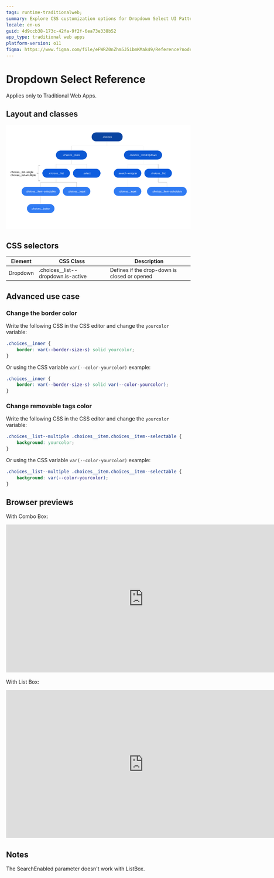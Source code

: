 ```yaml
---
tags: runtime-traditionalweb;
summary: Explore CSS customization options for Dropdown Select UI Pattern in OutSystems 11 (O11) for Traditional Web Apps.
locale: en-us
guid: 4d9ccb38-173c-42fa-9f2f-6ea73e338b52
app_type: traditional web apps
platform-version: o11
figma: https://www.figma.com/file/eFWRZ0nZhm5J5ibmKMak49/Reference?node-id=615:456
---
```


# Dropdown Select Reference

<div class="info" markdown="1">

Applies only to Traditional Web Apps.

</div>

## Layout and classes

![Diagram illustrating the layout and classes of the Dropdown Select UI Pattern for Traditional Web Apps](images/dropdownselect-3-diag.png "Dropdown Select Layout Diagram")

## CSS selectors

| **Element** |  **CSS Class** |  **Description**  |
| ---|---|---
| Dropdown |  .choices__list--dropdown.is-active |  Defines if the drop-down is closed or opened  |

## Advanced use case

### Change the border color

Write the following CSS in the CSS editor and change the `yourcolor` variable:

```css
.choices__inner {
    border: var(--border-size-s) solid yourcolor;
}
```

Or using the CSS variable `var(--color-yourcolor)` example:

```css
.choices__inner {
    border: var(--border-size-s) solid var(--color-yourcolor);
}
```

### Change removable tags color

Write the following CSS in the CSS editor and change the `yourcolor` variable:

```css
.choices__list--multiple .choices__item.choices__item--selectable {
    background: yourcolor;
}
```

Or using the CSS variable `var(--color-yourcolor)` example:

```css
.choices__list--multiple .choices__item.choices__item--selectable {
    background: var(--color-yourcolor);
}
```

## Browser previews

With Combo Box:

<iframe src="https://player.vimeo.com/video/1001510016" width="750" height="403" frameborder="0" allow="autoplay; fullscreen" allowfullscreen="">Video showing the Dropdown Select UI Pattern with combo box in a browser.</iframe>

With List Box:

<iframe src="https://player.vimeo.com/video/1001510029" width="750" height="403" frameborder="0" allow="autoplay; fullscreen" allowfullscreen="">Video showing the Dropdown Select UI Pattern with list box in a browser.</iframe>

## Notes

The SearchEnabled parameter doesn't work with ListBox.
